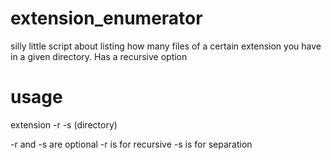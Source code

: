 # extension_enumerator
silly little script about listing how many files of a certain extension you have in a given directory. Has a recursive option


# usage
extension -r -s (directory)

-r and -s are optional 
-r is for recursive
-s is for separation
